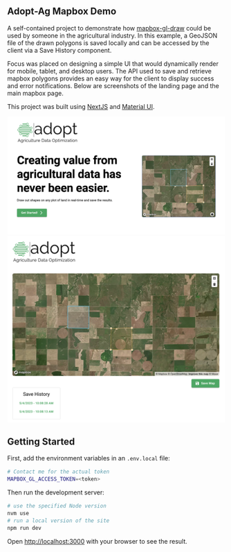 ## Adopt-Ag Mapbox Demo

A self-contained project to demonstrate how [mapbox-gl-draw](https://github.com/mapbox/mapbox-gl-draw) could be used by someone in the agricultural industry. In this example, a GeoJSON file of the drawn polygons is saved locally and can be accessed by the client via a Save History component.

Focus was placed on designing a simple UI that would dynamically render for mobile, tablet, and desktop users. The API used to save and retrieve mapbox polygons provides an easy way for the client to display success and error notifications. Below are screenshots of the landing page and the main mapbox page.

This project was built using [NextJS](https://nextjs.org/) and [Material UI](https://mui.com/).

<img src="public/landing_page.png" alt="Demo landing page" />
<img src="public/mapbox_page.png" alt="Demo mapbox page" />

## Getting Started

First, add the environment variables in an `.env.local` file:

```bash
# Contact me for the actual token
MAPBOX_GL_ACCESS_TOKEN=<token>
```

Then run the development server:

```bash
# use the specified Node version
nvm use
# run a local version of the site
npm run dev
```

Open [http://localhost:3000](http://localhost:3000) with your browser to see the result.

